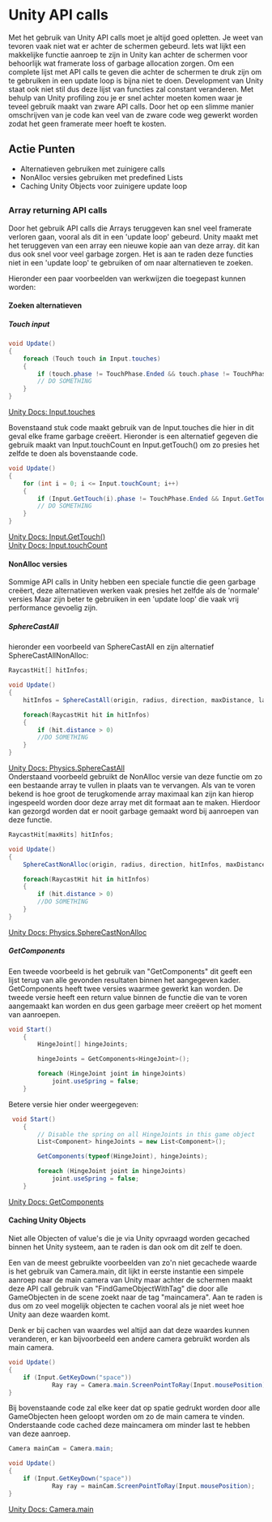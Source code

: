 # Unity API calls

Met het gebruik van Unity API calls moet je altijd goed opletten. Je weet van tevoren vaak niet wat er achter de schermen gebeurd. 
Iets wat lijkt een makkelijke functie aanroep te zijn in Unity kan achter de schermen voor behoorlijk wat framerate loss of garbage allocation 
zorgen. Om een complete lijst met API calls te geven die achter de schermen te druk zijn om te gebruiken in een update loop is bijna niet te doen. 
Development van Unity staat ook niet stil dus deze lijst van functies zal constant veranderen. Met behulp van Unity profiling zou je er snel achter 
moeten komen waar je teveel gebruik maakt van zware API calls. Door het op een slimme manier omschrijven van je code kan veel van de zware code 
weg gewerkt worden zodat het geen framerate meer hoeft te kosten.  

## Actie Punten  

* Alternatieven gebruiken met zuinigere calls
* NonAlloc versies gebruiken met predefined Lists
* Caching Unity Objects voor zuinigere update loop
##    

### Array returning API calls
Door het gebruik API calls die Arrays teruggeven kan snel veel framerate verloren gaan, vooral als dit in een 'update loop' gebeurd. 
Unity maakt met het teruggeven van een array een nieuwe kopie aan van deze array. dit kan dus ook snel voor veel garbage zorgen.
Het is aan te raden deze functies niet in een 'update loop' te gebruiken of om naar alternatieven te zoeken.  

Hieronder een paar voorbeelden van werkwijzen die toegepast kunnen worden:

#### Zoeken alternatieven  

##### Touch input
```C#
void Update() 
{
	foreach (Touch touch in Input.touches) 
	{
		if (touch.phase != TouchPhase.Ended && touch.phase != TouchPhase.Canceled)
		// DO SOMETHING      
	}
}
```  
[Unity Docs: Input.touches](https://docs.unity3d.com/ScriptReference/Input-touches.html)

Bovenstaand stuk code maakt gebruik van de Input.touches die hier in dit geval elke frame garbage creëert. Hieronder is een alternatief gegeven die gebruik maakt van 
Input.touchCount en Input.getTouch() om zo presies het zelfde te doen als bovenstaande code.  
```C#
void Update() 
{
	for (int i = 0; i <= Input.touchCount; i++)
	{
		if (Input.GetTouch(i).phase != TouchPhase.Ended && Input.GetTouch(i).phase != TouchPhase.Canceled)
		// DO SOMETHING
	}     
}
```

[Unity Docs: Input.GetTouch()](https://docs.unity3d.com/ScriptReference/Input.GetTouch.html)  
[Unity Docs: Input.touchCount](https://docs.unity3d.com/ScriptReference/Input-touchCount.html)  

#### NonAlloc versies

Sommige API calls in Unity hebben een speciale functie die geen garbage creëert, deze alternatieven werken vaak presies het zelfde als de 'normale' versies 
Maar zijn beter te gebruiken in een 'update loop' die vaak vrij performance gevoelig zijn. 

##### SphereCastAll  
 
hieronder een voorbeeld van SphereCastAll en zijn alternatief SphereCastAllNonAlloc:  

```C#
RaycastHit[] hitInfos;

void Update() 
{
	hitInfos = SphereCastAll(origin, radius, direction, maxDistance, layerMask, queryTriggerInteraction);

	foreach(RaycastHit hit in hitInfos)
	{
		if (hit.distance > 0)
		//DO SOMETHING
	}
}
```  
[Unity Docs: Physics.SphereCastAll](https://docs.unity3d.com/ScriptReference/Physics.SphereCastAll.html)  
Onderstaand voorbeeld gebruikt de NonAlloc versie van deze functie om zo een bestaande array te vullen in plaats van te vervangen.
Als van te voren bekend is hoe groot de terugkomende array maximaal kan zijn kan hierop ingespeeld worden door deze array met dit formaat aan te maken. 
Hierdoor kan gezorgd worden dat er nooit garbage gemaakt word bij aanroepen van deze functie.  
```C#
RaycastHit[maxHits] hitInfos;

void Update() 
{
	SphereCastNonAlloc(origin, radius, direction, hitInfos, maxDistance, layerMask, queryTriggerInteraction);

	foreach(RaycastHit hit in hitInfos)
	{
		if (hit.distance > 0)
		//DO SOMETHING
	}
}
```  
[Unity Docs: Physics.SphereCastNonAlloc](https://docs.unity3d.com/ScriptReference/Physics.SphereCastNonAlloc.html)   

##### GetComponents  

Een tweede voorbeeld is het gebruik van "GetComponents" dit geeft een lijst terug van alle gevonden resultaten binnen het aangegeven kader. GetComponents heeft twee 
versies waarmee gewerkt kan worden. De tweede versie heeft een return value binnen de functie die van te voren aangemaakt kan worden en dus geen garbage meer creëert 
op het moment van aanroepen.

```c#
void Start()
    {
        HingeJoint[] hingeJoints;

        hingeJoints = GetComponents<HingeJoint>();

        foreach (HingeJoint joint in hingeJoints)
            joint.useSpring = false;
    }
```  

Betere versie hier onder weergegeven:  

```c#
 void Start()
    {
        // Disable the spring on all HingeJoints in this game object
        List<Component> hingeJoints = new List<Component>();

        GetComponents(typeof(HingeJoint), hingeJoints);

        foreach (HingeJoint joint in hingeJoints)
            joint.useSpring = false;
    }
```   

[Unity Docs: GetComponents](https://docs.unity3d.com/ScriptReference/GameObject.GetComponents.html)  

#### Caching Unity Objects  

Niet alle Objecten of value's die je via Unity opvraagd worden gecached binnen het Unity systeem, aan te raden is dan ook om dit zelf te doen.  

Een van de meest gebruikte voorbeelden van zo'n niet gecachede waarde is het gebruik van Camera.main, dit lijkt in eerste instantie een simpele 
aanroep naar de main camera van Unity maar achter de schermen maakt deze API call gebruik van "FindGameObjectWithTag" die door alle GameObjecten 
in de scene zoekt naar de tag "maincamera". Aan te raden is dus om zo veel mogelijk objecten te cachen vooral als je niet weet hoe Unity aan deze 
waarden komt.  

Denk er bij cachen van waardes wel altijd aan dat deze waardes kunnen veranderen, er kan bijvoorbeeld een andere camera gebruikt worden als main camera.

```C#
void Update() 
{
	if (Input.GetKeyDown("space"))
            Ray ray = Camera.main.ScreenPointToRay(Input.mousePosition);
}
```  

Bij bovenstaande code zal elke keer dat op spatie gedrukt worden door alle GameObjecten heen geloopt worden om zo de main camera te vinden. Onderstaande 
code cached deze maincamera om minder last te hebben van deze aanroep.

```C#
Camera mainCam = Camera.main;

void Update() 
{
	if (Input.GetKeyDown("space"))
            Ray ray = mainCam.ScreenPointToRay(Input.mousePosition);
}
```  
[Unity Docs: Camera.main](https://docs.unity3d.com/ScriptReference/Camera-main.html)

